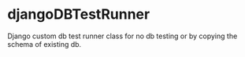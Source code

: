 # djangoDBTestRunner
Django custom db test runner class for no db testing or by copying the schema of existing db.
